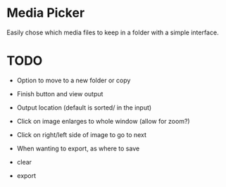 # Media Picker
Easily chose which media files to keep in a folder with a simple interface.


# TODO
- Option to move to a new folder or copy
- Finish button and view output
- Output location (default is sorted/ in the input)
- Click on image enlarges to whole window (allow for zoom?)
- Click on right/left side of image to go to next
- When wanting to export, as where to save

- clear
- export
